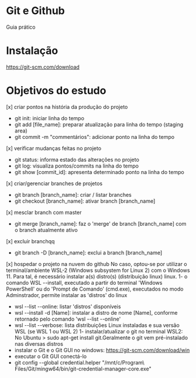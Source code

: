 # Git e Github

Guia prático

# Instalação

https://git-scm.com/download

# Objetivos do estudo

[x] criar pontos na história da produção do projeto 
- git init: iniciar linha do tempo
- git add [file_name]: preparar atualização para linha do tempo (staging area)
- git commit -m "commentários": adicionar ponto na linha do tempo

[x] verificar mudanças feitas no projeto 
- git status: informa estado das alterações no projeto
- git log: visualiza pontos/commits na linha do tempo
- git show [commit_id]: apresenta determinado ponto na linha do tempo

[x] criar/gerenciar branches de projetos
- git branch [branch_name]: criar / listar branches
- git checkout [branch_name]: ativar branch [branch_name]

[x] mesclar branch com master 
- git merge [branch_name]: faz o 'merge' de branch [branch_name] com o branch atualmente ativo

[x] excluir branchqq
- git branch -D [branch_name]: exclui a branch [branch_name]

[x] hospedar o projeto na nuvem do github
No caso, optou-se por utilizar o terminal/ambiente WSL-2 (Windows subsystem for Linux 2) com o Windows 11. Para tal, é necessário instalar a(s) distro(s) (distribuição linux) linux.
1- o comando WSL --install, executado a partir do terminal 'Windows PowerShell' ou do 'Prompt de Comando' (cmd.exe), executados no modo Adminstrador, permite instalar as 'distros' do linux
- wsl --list --online: listar 'distros' disponíveis
- wsl --install -d [Name]: instalar a distro de nome [Name], conforme retornado pelo comando 'wsl --list --online'
- wsl --list --verbose: lista distribuições Linux instaladas e sua versão WSL (se WSL 1 ou WSL 2)
1- instalar/atualizar o git no terminal WSL2: No Ubuntu > sudo apt-get install git.Geralmente o git vem pré-instalado nas diversas distros
- instalar o Git e o Git GUI no windows: https://git-scm.com/download/win
- executar o Git GUI conectá-lo 
- git config --global credential.helper "/mnt/c/Program\ Files/Git/mingw64/bin/git-credential-manager-core.exe"
 